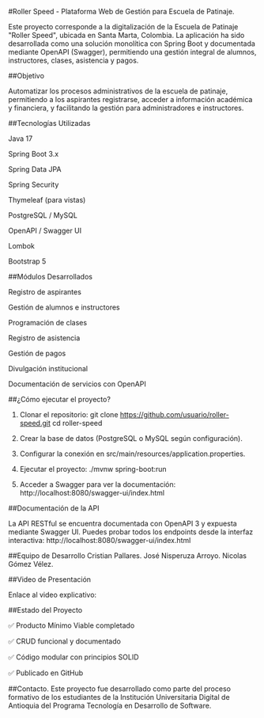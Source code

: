  #Roller Speed - Plataforma Web de Gestión para Escuela de Patinaje.

Este proyecto corresponde a la digitalización de la Escuela de Patinaje "Roller Speed", ubicada en Santa Marta, Colombia. La aplicación ha sido desarrollada como una solución monolítica con Spring Boot y documentada mediante OpenAPI (Swagger), permitiendo una gestión integral de alumnos, instructores, clases, asistencia y pagos.

 ##Objetivo

Automatizar los procesos administrativos de la escuela de patinaje, permitiendo a los aspirantes registrarse, acceder a información académica y financiera, y facilitando la gestión para administradores e instructores.




  ##Tecnologías Utilizadas

Java 17

Spring Boot 3.x

Spring Data JPA

Spring Security

Thymeleaf (para vistas)

PostgreSQL / MySQL

OpenAPI / Swagger UI

Lombok

Bootstrap 5





 ##Módulos Desarrollados

Registro de aspirantes

Gestión de alumnos e instructores

Programación de clases

Registro de asistencia

Gestión de pagos

Divulgación institucional

Documentación de servicios con OpenAPI





 ##¿Cómo ejecutar el proyecto?

1. Clonar el repositorio:
git clone https://github.com/usuario/roller-speed.git
cd roller-speed


2. Crear la base de datos (PostgreSQL o MySQL según configuración).


3. Configurar la conexión en src/main/resources/application.properties.


4. Ejecutar el proyecto:
./mvnw spring-boot:run


5. Acceder a Swagger para ver la documentación:
http://localhost:8080/swagger-ui/index.html

##Documentación de la API

La API RESTful se encuentra documentada con OpenAPI 3 y expuesta mediante Swagger UI.
Puedes probar todos los endpoints desde la interfaz interactiva:
http://localhost:8080/swagger-ui/index.html




##Equipo de Desarrollo
Cristian Pallares.
José Nisperuza Arroyo.
Nicolas Gómez Vélez.






 ##Video de Presentación

Enlace al video explicativo:




##Estado del Proyecto

✅ Producto Mínimo Viable completado

✅ CRUD funcional y documentado

✅ Código modular con principios SOLID

✅ Publicado en GitHub

##Contacto.
Este proyecto fue desarrollado como parte del proceso formativo de los estudiantes de la Institución Universitaria Digital de Antioquia del Programa Tecnología en Desarrollo de Software.

